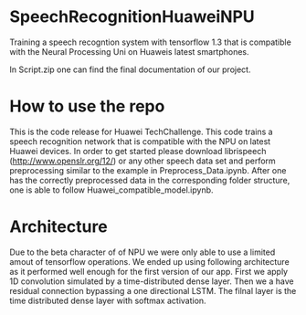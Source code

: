 # SpeechRecognitionHuaweiNPU
Training a speech recogntion system with tensorflow 1.3 that is compatible with the Neural Processing Uni on Huaweis latest smartphones.

In Script.zip one can find the final documentation of our project.

# How to use the repo
This is the code release for Huawei TechChallenge. This code trains a speech recognition network that is compatible with the NPU on latest Huawei devices. In order to get started please download librispeech (http://www.openslr.org/12/) or any other speech data set and perform preprocessing similar to the example in Preprocess_Data.ipynb. After one has the correctly preprocessed data in the corresponding folder structure, one is able to follow Huawei_compatible_model.ipynb.

# Architecture
Due to the beta character of of NPU we were only able to use a limited amout of tensorflow operations. We ended up using following architecture as it performed well enough for the first version of our app. First we apply 1D convolution simulated by a time-distributed dense layer. Then we a have residual connection bypassing a one directional LSTM. The filnal layer is the time distributed dense layer with softmax activation. 
